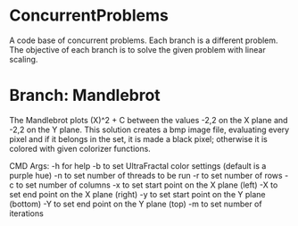 # ConcurrentProblems
A code base of concurrent problems. Each branch is a different problem. The objective of each branch is to solve the given problem with linear scaling.

# Branch: Mandlebrot
The Mandlebrot plots (X)^2 + C between the values -2,2 on the X plane and -2,2 on the Y plane. This solution creates a bmp image file, evaluating every pixel
and if it belongs in the set, it is made a black pixel; otherwise it is colored with given colorizer functions.

CMD Args:
  -h for help
  -b to set UltraFractal color settings (default is a purple hue)
  -n to set number of threads to be run
  -r to set number of rows
  -c to set number of columns
  -x to set start point on the X plane (left)
  -X to set end point on the X plane (right)
  -y to set start point on the Y plane (bottom)
  -Y to set end point on the Y plane (top)
  -m to set number of iterations
